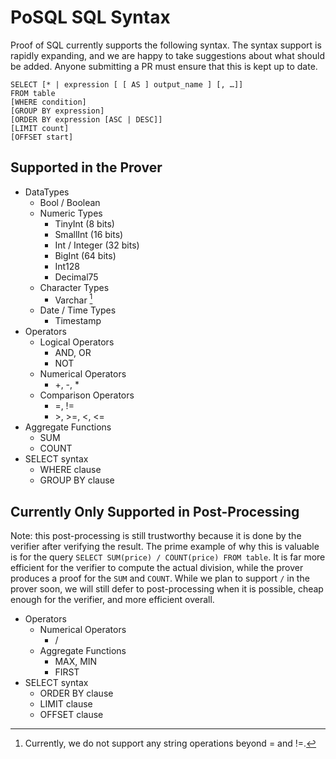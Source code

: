 # PoSQL SQL Syntax

Proof of SQL currently supports the following syntax. The syntax support is rapidly expanding, and we are happy to take suggestions about what should be added. Anyone submitting a PR must ensure that this is kept up to date.

```
SELECT [* | expression [ [ AS ] output_name ] [, …]]
FROM table
[WHERE condition]
[GROUP BY expression]
[ORDER BY expression [ASC | DESC]]
[LIMIT count]
[OFFSET start]
```
## Supported in the Prover
* DataTypes
    - Bool / Boolean
    - Numeric Types
        * TinyInt (8 bits)
        * SmallInt (16 bits)
        * Int / Integer (32 bits)
        * BigInt (64 bits)
        * Int128
        * Decimal75
    - Character Types
        * Varchar [^1]
    - Date / Time Types
        * Timestamp
* Operators
    - Logical Operators
        * AND, OR
        * NOT
    - Numerical Operators
        * +, -, *
    - Comparison Operators
        * =, !=
        * \>, >=, <, <=
* Aggregate Functions
    - SUM
    - COUNT
* SELECT syntax
    - WHERE clause
    - GROUP BY clause
## Currently Only Supported in Post-Processing

Note: this post-processing is still trustworthy because it is done by the verifier after verifying the result. The prime example of why this is valuable is for the query `SELECT SUM(price) / COUNT(price) FROM table`.
It is far more efficient for the verifier to compute the actual division, while the prover produces a proof for the `SUM` and `COUNT`. While we plan to support `/` in the prover soon, we will still defer to post-processing when it is possible, cheap enough for the verifier, and more efficient overall.

* Operators
    - Numerical Operators
        * /
    - Aggregate Functions
        * MAX, MIN
        * FIRST
* SELECT syntax
    - ORDER BY clause
    - LIMIT clause
    - OFFSET clause

[^1]: Currently, we do not support any string operations beyond = and !=.